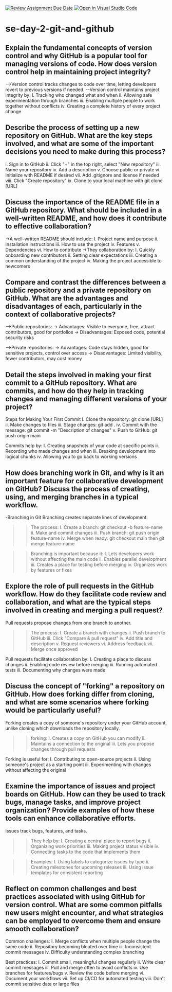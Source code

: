 [![Review Assignment Due Date](https://classroom.github.com/assets/deadline-readme-button-22041afd0340ce965d47ae6ef1cefeee28c7c493a6346c4f15d667ab976d596c.svg)](https://classroom.github.com/a/8wgCKhpZ)
[![Open in Visual Studio Code](https://classroom.github.com/assets/open-in-vscode-2e0aaae1b6195c2367325f4f02e2d04e9abb55f0b24a779b69b11b9e10269abc.svg)](https://classroom.github.com/online_ide?assignment_repo_id=18410492&assignment_repo_type=AssignmentRepo)
# se-day-2-git-and-github
## Explain the fundamental concepts of version control and why GitHub is a popular tool for managing versions of code. How does version control help in maintaining project integrity?

-->Version control tracks changes to code over time, letting developers revert to previous versions if needed.
--Version control maintains project integrity by:
I. Tracking who changed what and when
ii. Allowing safe experimentation through branches
iii. Enabling multiple people to work together without conflicts
iv. Creating a complete history of every project change

## Describe the process of setting up a new repository on GitHub. What are the key steps involved, and what are some of the important decisions you need to make during this process?

i. Sign in to GitHub
ii. Click "+" in the top right, select "New repository"
iii. Name your repository
iv. Add a description
v. Choose public or private
vi. Initialize with README if desired
vii. Add .gitignore and license if needed
viii. Click "Create repository"
ix. Clone to your local machine with git clone [URL]

## Discuss the importance of the README file in a GitHub repository. What should be included in a well-written README, and how does it contribute to effective collaboration?

->A well-written README should include:
I. Project name and purpose
ii. Installation instructions
iii. How to use the project
iv. Features
v. Dependencies
vi. How to contribute
->They collaboration by:
I. Quickly onboarding new contributors
ii. Setting clear expectations
iii. Creating a common understanding of the project
iv. Making the project accessible to newcomers


## Compare and contrast the differences between a public repository and a private repository on GitHub. What are the advantages and disadvantages of each, particularly in the context of collaborative projects?

-->Public repositories:
-> Advantages: Visible to everyone, free, attract contributors, good for portfolios
-> Disadvantages: Exposed code, potential security risks

-->Private repositories:
-> Advantages: Code stays hidden, good for sensitive projects, control over access
-> Disadvantages: Limited visibility, fewer contributors, may cost money

## Detail the steps involved in making your first commit to a GitHub repository. What are commits, and how do they help in tracking changes and managing different versions of your project?

Steps for Making Your First Commit
I. Clone the repository: git clone [URL]
ii. Make changes to files
iii. Stage changes: git add .
iv. Commit with the message: git commit -m "Description of changes"
v. Push to GitHub: git push origin main

Commits help by:
I. Creating snapshots of your code at specific points
ii. Recording who made changes and when
iii. Breaking development into logical chunks
iv. Allowing you to go back to working versions

## How does branching work in Git, and why is it an important feature for collaborative development on GitHub? Discuss the process of creating, using, and merging branches in a typical workflow.

-Branching in Git
Branching creates separate lines of development. 
>>The process:
I. Create a branch: git checkout -b feature-name
ii. Make and commit changes
iii. Push branch: git push origin feature-name
iv. Merge when ready: git checkout main then git merge feature-name

>>Branching is important because it:
I. Lets developers work without affecting the main code
ii. Enables parallel development
iii. Creates a place for testing before merging
iv. Organizes work by features or fixes

## Explore the role of pull requests in the GitHub workflow. How do they facilitate code review and collaboration, and what are the typical steps involved in creating and merging a pull request?

Pull requests propose changes from one branch to another. 
>>The process:
I. Create a branch with changes
ii. Push branch to GitHub
iii. Click "Compare & pull request"
iv. Add title and description
v. Request reviewers
vi. Address feedback
vii. Merge once approved

Pull requests facilitate collaboration by:
I. Creating a place to discuss changes
ii. Enabling code review before merging
iii. Running automated tests
iii. Documenting why changes were made

## Discuss the concept of "forking" a repository on GitHub. How does forking differ from cloning, and what are some scenarios where forking would be particularly useful?

Forking creates a copy of someone's repository under your GitHub account, unlike cloning which downloads the repository locally. 
>>forking:
I. Creates a copy on GitHub you can modify
ii. Maintains a connection to the original
iii. Lets you propose changes through pull requests

Forking is useful for:
I. Contributing to open-source projects
ii. Using someone's project as a starting point
iii. Experimenting with changes without affecting the original

## Examine the importance of issues and project boards on GitHub. How can they be used to track bugs, manage tasks, and improve project organization? Provide examples of how these tools can enhance collaborative efforts.

Issues track bugs, features, and tasks.
>>They help by:
I. Creating a central place to report bugs
ii. Organizing work priorities
iii. Making project status visible
iv. Connecting tasks to the code that implements them

>>Examples:
I. Using labels to categorize issues by type
ii. Creating milestones for upcoming releases
iii. Using issue templates for consistent reporting

## Reflect on common challenges and best practices associated with using GitHub for version control. What are some common pitfalls new users might encounter, and what strategies can be employed to overcome them and ensure smooth collaboration?

Common challenges:
I. Merge conflicts when multiple people change the same code
ii. Repository becoming bloated over time
iii. Inconsistent commit messages
iv. Difficulty understanding complex branching

Best practices:
I. Commit small, meaningful changes regularly
ii. Write clear commit messages
iii. Pull and merge often to avoid conflicts
iv. Use branches for features/bugs
v. Review the code before merging
vi. Document your workflows
vii. Set up CI/CD for automated testing
viii. Don't commit sensitive data or large files
